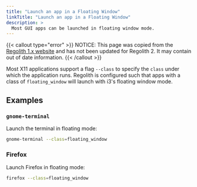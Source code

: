```yaml
---
title: "Launch an app in a Floating Window"
linkTitle: "Launch an app in a Floating Window"
description: >
  Most GUI apps can be launched in floating window mode.
---
```


{{< callout type="error" >}}
NOTICE: This page was copied from the [Regolith 1.x website](https://regolith-linux.org) and has not been updated for Regolith 2.  It may contain out of date information.
{{< /callout >}}

Most X11 applications support a flag `--class` to specify the `class` under which the application runs.  Regolith is configured such that apps with a class of `floating_window` will launch with i3's floating window mode.

## Examples

### `gnome-terminal`

Launch the terminal in floating mode:

```bash
gnome-terminal --class=floating_window
```

### Firefox

Launch Firefox in floating mode:

```bash
firefox --class=floating_window
```
